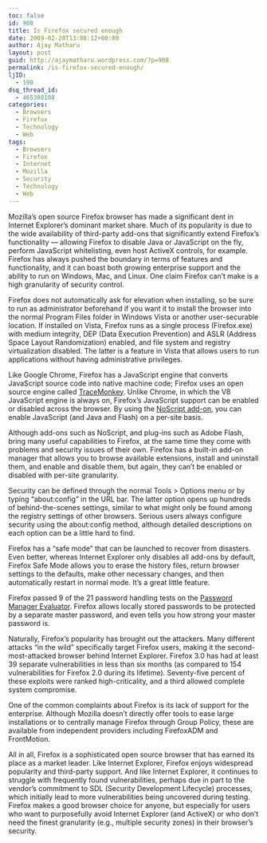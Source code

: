 ```yaml
---
toc: false
id: 908
title: Is Firefox secured enough
date: 2009-02-20T13:08:12+00:00
author: Ajay Matharu
layout: post
guid: http://ajaymatharu.wordpress.com/?p=908
permalink: /is-firefox-secured-enough/
ljID:
  - 190
dsq_thread_id:
  - 465388108
categories:
  - Browsers
  - Firefox
  - Technology
  - Web
tags:
  - Browsers
  - Firefox
  - Internet
  - Mozilla
  - Security
  - Technology
  - Web
---
```

Mozilla&#8217;s open source Firefox browser has made a significant dent in Internet Explorer&#8217;s dominant market share. Much of its popularity is due to the wide availability of third-party add-ons that significantly extend Firefox&#8217;s functionality &#8212; allowing Firefox to disable Java or JavaScript on the fly, perform JavaScript whitelisting, even host ActiveX controls, for example. Firefox has always pushed the boundary in terms of features and functionality, and it can boast both growing enterprise support and the ability to run on Windows, Mac, and Linux. One claim Firefox can&#8217;t make is a high granularity of security control.

Firefox does not automatically ask for elevation when installing, so be sure to run as administrator beforehand if you want it to install the browser into the normal Program Files folder in Windows Vista or another user-securable location. If installed on Vista, Firefox runs as a single process (Firefox.exe) with medium integrity, DEP (Data Execution Prevention) and ASLR (Address Space Layout Randomization) enabled, and file system and registry virtualization disabled. The latter is a feature in Vista that allows users to run applications without having administrative privileges.

Like Google Chrome, Firefox has a JavaScript engine that converts JavaScript source code into native machine code; Firefox uses an open source engine called <a href="https://wiki.mozilla.org/JavaScript:TraceMonkey" target="_blank">TraceMonkey</a>. Unlike Chrome, in which the V8 JavaScript engine is always on, Firefox&#8217;s JavaScript support can be enabled or disabled across the browser. By using the [NoScript add-on](http://noscript.net/), you can enable JavaScript (and Java and Flash) on a per-site basis.

Although add-ons such as NoScript, and plug-ins such as Adobe Flash, bring many useful capabilities to Firefox, at the same time they come with problems and security issues of their own. Firefox has a built-in add-on manager that allows you to browse available extensions, install and uninstall them, and enable and disable them, but again, they can&#8217;t be enabled or disabled with per-site granularity.

Security can be defined through the normal Tools > Options menu or by typing &#8220;about:config&#8221; in the URL bar. The latter option opens up hundreds of behind-the-scenes settings, similar to what might only be found among the registry settings of other browsers. Serious users always configure security using the about:config method, although detailed descriptions on each option can be a little hard to find.

Firefox has a &#8220;safe mode&#8221; that can be launched to recover from disasters. Even better, whereas Internet Explorer only disables all add-ons by default, Firefox Safe Mode allows you to erase the history files, return browser settings to the defaults, make other necessary changes, and then automatically restart in normal mode. It&#8217;s a great little feature.

Firefox passed 9 of the 21 password handling tests on the <a href="http://www.info-svc.com/news/2008/12-12/pm-evaluator/" target="_blank">Password Manager Evaluator</a>. Firefox allows locally stored passwords to be protected by a separate master password, and even tells you how strong your master password is.

Naturally, Firefox&#8217;s popularity has brought out the attackers. Many different attacks &#8220;in the wild&#8221; specifically target Firefox users, making it the second-most-attacked browser behind Internet Explorer. Firefox 3.0 has had at least 39 separate vulnerabilities in less than six months (as compared to 154 vulnerabilities for Firefox 2.0 during its lifetime). Seventy-five percent of these exploits were ranked high-criticality, and a third allowed complete system compromise.

One of the common complaints about Firefox is its lack of support for the enterprise. Although Mozilla doesn&#8217;t directly offer tools to ease large installations or to centrally manage Firefox through Group Policy, these are available from independent providers including FirefoxADM and FrontMotion.

All in all, Firefox is a sophisticated open source browser that has earned its place as a market leader. Like Internet Explorer, Firefox enjoys widespread popularity and third-party support. And like Internet Explorer, it continues to struggle with frequently found vulnerabilities, perhaps due in part to the vendor&#8217;s commitment to SDL (Security Development Lifecycle) processes, which initially lead to more vulnerabilities being uncovered during testing. Firefox makes a good browser choice for anyone, but especially for users who want to purposefully avoid Internet Explorer (and ActiveX) or who don&#8217;t need the finest granularity (e.g., multiple security zones) in their browser&#8217;s security.

